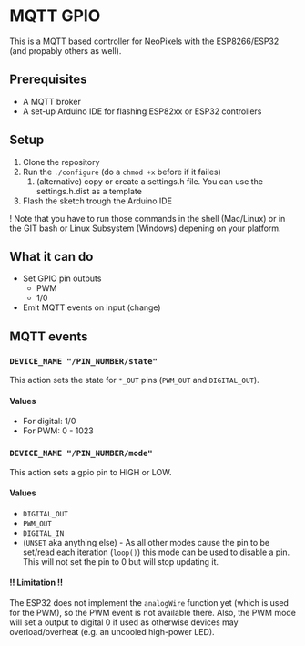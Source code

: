 # MQTT GPIO

This is a MQTT based controller for NeoPixels with the ESP8266/ESP32 (and propably others as well).

## Prerequisites

- A MQTT broker
- A set-up Arduino IDE for flashing ESP82xx or ESP32 controllers

## Setup

1. Clone the repository
2. Run the `./configure` (do a `chmod +x` before if it failes)
   1. (alternative) copy or create a settings.h file. You can use the settings.h.dist as a template
3. Flash the sketch trough the Arduino IDE

! Note that you have to run those commands in the shell (Mac/Linux) or in the GIT bash or Linux Subsystem (Windows) depening on your platform.

## What it can do

- Set GPIO pin outputs
  - PWM
  - 1/0
- Emit MQTT events on input (change)

## MQTT events

### `DEVICE_NAME "/PIN_NUMBER/state"`

This action sets the state for `*_OUT` pins (`PWM_OUT` and `DIGITAL_OUT`).

#### Values

- For digital: 1/0
- For PWM: 0 - 1023

### `DEVICE_NAME "/PIN_NUMBER/mode"`

This action sets a gpio pin to HIGH or LOW.

#### Values

- `DIGITAL_OUT`
- `PWM_OUT`
- `DIGITAL_IN`
- (`UNSET` aka anything else) - As all other modes cause the pin to be set/read each iteration (`loop()`) this mode can be used to disable a pin. This will not set the pin to 0 but will stop updating it.

#### !! Limitation !!

The ESP32 does not implement the `analogWire` function yet (which is used for the PWM), so the PWM event is not available there. Also, the PWM mode will set a output to digital 0 if used as otherwise devices may overload/overheat (e.g. an uncooled high-power LED).
